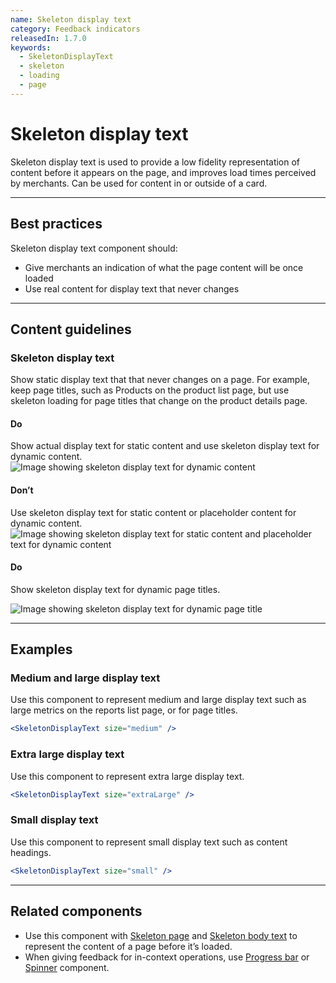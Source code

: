 ```yaml
---
name: Skeleton display text
category: Feedback indicators
releasedIn: 1.7.0
keywords:
  - SkeletonDisplayText
  - skeleton
  - loading
  - page
---
```


# Skeleton display text

Skeleton display text is used to provide a low fidelity representation of content before it appears on the page, and improves load times perceived by merchants. Can be used for content in or outside of a card.

---

## Best practices

Skeleton display text component should:

- Give merchants an indication of what the page content will be once loaded
- Use real content for display text that never changes

---

## Content guidelines

### Skeleton display text

Show static display text that that never changes on a page. For example, keep page titles, such as Products on the product list page, but use skeleton loading for page titles that change on the product details page.

<!-- usageblock -->

#### Do

Show actual display text for static content and use skeleton display text for dynamic content.
![Image showing skeleton display text for dynamic content](skeleton/do-show-display-text-for-static-content.png)

#### Don’t

Use skeleton display text for static content or placeholder content for dynamic content.
![Image showing skeleton display text for static content and placeholder text for dynamic content](skeleton/dont-use-skeleton-for-static-or-placeholder-content-for-dynamic.png)

<!-- end -->

<!-- usageblock -->

#### Do

Show skeleton display text for dynamic page titles.

<div class="TypographyUsageBlockImg">

![Image showing skeleton display text for dynamic page title](skeleton/do-use-skeleton-for-dynamic-page-titles.png)

</div>

<!-- end -->

---

## Examples

### Medium and large display text

Use this component to represent medium and large display text such as large metrics on the reports list page, or for page titles.

```jsx
<SkeletonDisplayText size="medium" />
```

### Extra large display text

Use this component to represent extra large display text.

```jsx
<SkeletonDisplayText size="extraLarge" />
```

### Small display text

Use this component to represent small display text such as content headings.

```jsx
<SkeletonDisplayText size="small" />
```

---

## Related components

- Use this component with [Skeleton page](/components/feedback-indicators/skeleton-page) and [Skeleton body text](/components/feedback-indicators/skeleton-body-text) to represent the content of a page before it’s loaded.
- When giving feedback for in-context operations, use [Progress bar](/components/feedback-indicators/progress-bar) or [Spinner](/components/feedback-indicators/spinner) component.
